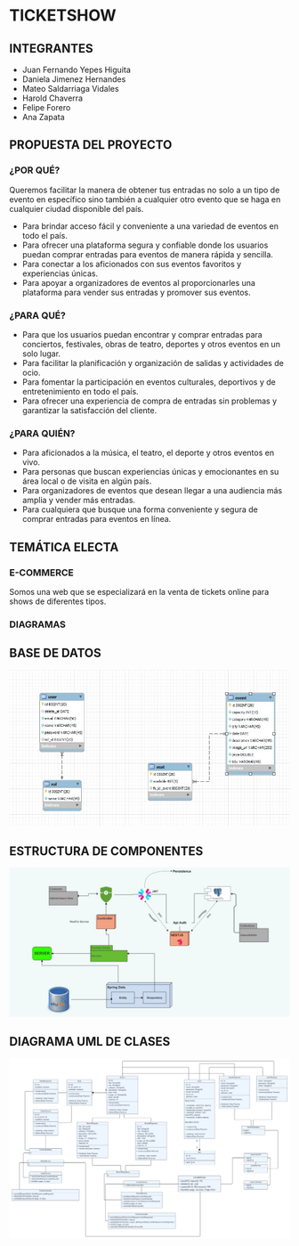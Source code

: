 # TICKETSHOW

## INTEGRANTES
- Juan Fernando Yepes Higuita
- Daniela Jimenez Hernandes 
- Mateo Saldarriaga Vidales
- Harold Chaverra
- Felipe Forero
- Ana Zapata

## PROPUESTA DEL PROYECTO

### ¿POR QUÉ?
Queremos facilitar la manera de obtener tus entradas no solo a un tipo de evento en específico sino también a cualquier otro evento que se haga en cualquier ciudad disponible del país.

- Para brindar acceso fácil y conveniente a una variedad de eventos en todo el país.
- Para ofrecer una plataforma segura y confiable donde los usuarios puedan comprar entradas para eventos de manera rápida y sencilla.
- Para conectar a los aficionados con sus eventos favoritos y experiencias únicas.
- Para apoyar a organizadores de eventos al proporcionarles una plataforma para vender sus entradas y promover sus eventos.

### ¿PARA QUÉ?
- Para que los usuarios puedan encontrar y comprar entradas para conciertos, festivales, obras de teatro, deportes y otros eventos en un solo lugar.
- Para facilitar la planificación y organización de salidas y actividades de ocio.
- Para fomentar la participación en eventos culturales, deportivos y de entretenimiento en todo el país.
- Para ofrecer una experiencia de compra de entradas sin problemas y garantizar la satisfacción del cliente.

### ¿PARA QUIÉN?
- Para aficionados a la música, el teatro, el deporte y otros eventos en vivo.
- Para personas que buscan experiencias únicas y emocionantes en su área local o de visita en algún país.
- Para organizadores de eventos que desean llegar a una audiencia más amplia y vender más entradas.
- Para cualquiera que busque una forma conveniente y segura de comprar entradas para eventos en línea.

## TEMÁTICA ELECTA

### E-COMMERCE
Somos una web que se especializará en la venta de tickets online para shows de diferentes tipos.

### DIAGRAMAS

## BASE DE DATOS

![Ticketshow DB](Docs/diagramas/DataBaseModel.jpg)

## ESTRUCTURA DE COMPONENTES

![Ticketshow StructureComponent](Docs/diagramas/componentStructure.jpg)

## DIAGRAMA UML DE CLASES

![Ticketshow UMLClases](Docs/diagramas/UMLClases.jpg)
